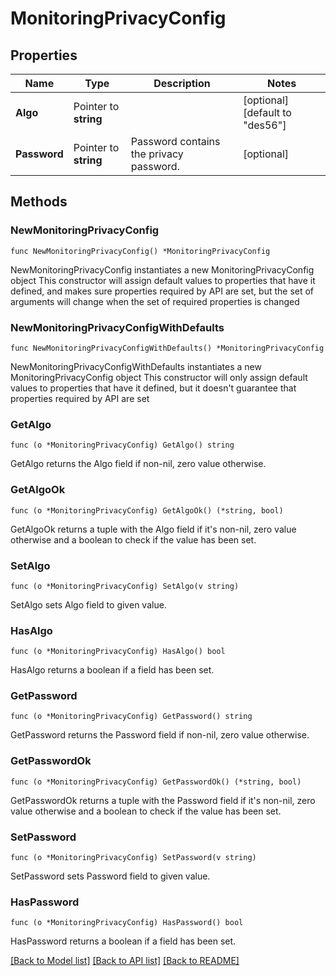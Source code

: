 # MonitoringPrivacyConfig

## Properties

Name | Type | Description | Notes
------------ | ------------- | ------------- | -------------
**Algo** | Pointer to **string** |  | [optional] [default to "des56"]
**Password** | Pointer to **string** | Password contains the privacy password. | [optional] 

## Methods

### NewMonitoringPrivacyConfig

`func NewMonitoringPrivacyConfig() *MonitoringPrivacyConfig`

NewMonitoringPrivacyConfig instantiates a new MonitoringPrivacyConfig object
This constructor will assign default values to properties that have it defined,
and makes sure properties required by API are set, but the set of arguments
will change when the set of required properties is changed

### NewMonitoringPrivacyConfigWithDefaults

`func NewMonitoringPrivacyConfigWithDefaults() *MonitoringPrivacyConfig`

NewMonitoringPrivacyConfigWithDefaults instantiates a new MonitoringPrivacyConfig object
This constructor will only assign default values to properties that have it defined,
but it doesn't guarantee that properties required by API are set

### GetAlgo

`func (o *MonitoringPrivacyConfig) GetAlgo() string`

GetAlgo returns the Algo field if non-nil, zero value otherwise.

### GetAlgoOk

`func (o *MonitoringPrivacyConfig) GetAlgoOk() (*string, bool)`

GetAlgoOk returns a tuple with the Algo field if it's non-nil, zero value otherwise
and a boolean to check if the value has been set.

### SetAlgo

`func (o *MonitoringPrivacyConfig) SetAlgo(v string)`

SetAlgo sets Algo field to given value.

### HasAlgo

`func (o *MonitoringPrivacyConfig) HasAlgo() bool`

HasAlgo returns a boolean if a field has been set.

### GetPassword

`func (o *MonitoringPrivacyConfig) GetPassword() string`

GetPassword returns the Password field if non-nil, zero value otherwise.

### GetPasswordOk

`func (o *MonitoringPrivacyConfig) GetPasswordOk() (*string, bool)`

GetPasswordOk returns a tuple with the Password field if it's non-nil, zero value otherwise
and a boolean to check if the value has been set.

### SetPassword

`func (o *MonitoringPrivacyConfig) SetPassword(v string)`

SetPassword sets Password field to given value.

### HasPassword

`func (o *MonitoringPrivacyConfig) HasPassword() bool`

HasPassword returns a boolean if a field has been set.


[[Back to Model list]](../README.md#documentation-for-models) [[Back to API list]](../README.md#documentation-for-api-endpoints) [[Back to README]](../README.md)


